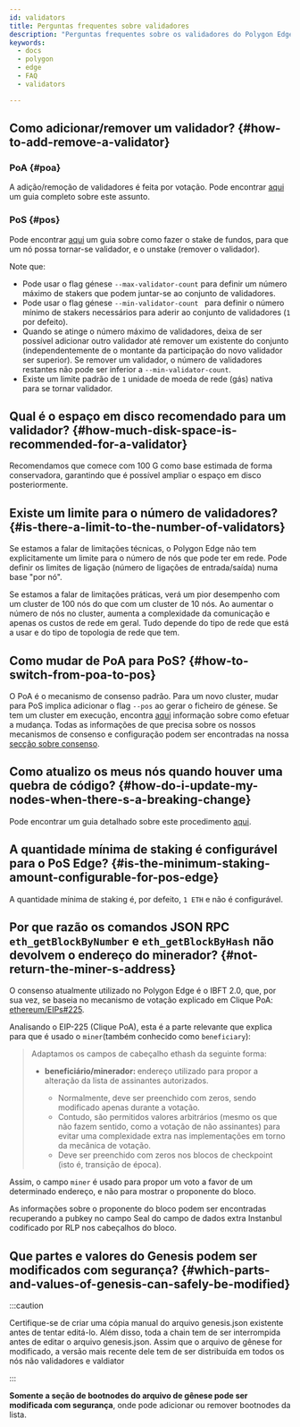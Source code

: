 ```yaml
---
id: validators
title: Perguntas frequentes sobre validadores
description: "Perguntas frequentes sobre os validadores do Polygon Edge"
keywords:
  - docs
  - polygon
  - edge
  - FAQ
  - validators

---
```


## Como adicionar/remover um validador? {#how-to-add-remove-a-validator}

### PoA {#poa}
A adição/remoção de validadores é feita por votação. Pode encontrar [aqui](/docs/edge/consensus/poa) um guia completo sobre este assunto.

### PoS {#pos}
Pode encontrar [aqui](/docs/edge/consensus/pos-stake-unstake) um guia sobre como fazer o stake de fundos, para que um nó possa tornar-se validador, e o unstake (remover o validador).

Note que:
- Pode usar o flag génese `--max-validator-count` para definir um número máximo de stakers que podem juntar-se ao conjunto de validadores.
- Pode usar o flag génese `--min-validator-count ` para definir o número mínimo de stakers necessários para aderir ao conjunto de validadores (`1` por defeito).
- Quando se atinge o número máximo de validadores, deixa de ser possível adicionar outro validador até remover um existente do conjunto (independentemente de o montante da participação do novo validador ser superior). Se remover um validador, o número de validadores restantes não pode ser inferior a `--min-validator-count`.
- Existe um limite padrão de `1` unidade de moeda de rede (gás) nativa para se tornar validador.



## Qual é o espaço em disco recomendado para um validador? {#how-much-disk-space-is-recommended-for-a-validator}

Recomendamos que comece com 100 G como base estimada de forma conservadora, garantindo que é possível ampliar o espaço em disco posteriormente.


## Existe um limite para o número de validadores? {#is-there-a-limit-to-the-number-of-validators}

Se estamos a falar de limitações técnicas, o Polygon Edge não tem explicitamente um limite para o número de nós que pode ter em rede. Pode definir os limites de ligação (número de ligações de entrada/saída) numa base "por nó".

Se estamos a falar de limitações práticas, verá um pior desempenho com um cluster de 100 nós do que com um cluster de 10 nós. Ao aumentar o número de nós no cluster, aumenta a complexidade da comunicação e apenas os custos de rede em geral. Tudo depende do tipo de rede que está a usar e do tipo de topologia de rede que tem.

## Como mudar de PoA para PoS? {#how-to-switch-from-poa-to-pos}

O PoA é o mecanismo de consenso padrão. Para um novo cluster, mudar para PoS implica adicionar o flag `--pos` ao gerar o ficheiro de génese. Se tem um cluster em execução, encontra [aqui](/docs/edge/consensus/migration-to-pos) informação sobre como efetuar a mudança. Todas as informações de que precisa sobre os nossos mecanismos de consenso e configuração podem ser encontradas na nossa [secção sobre consenso](/docs/edge/consensus/poa).

## Como atualizo os meus nós quando houver uma quebra de código? {#how-do-i-update-my-nodes-when-there-s-a-breaking-change}

Pode encontrar um guia detalhado sobre este procedimento [aqui](/docs/edge/validator-hosting#update).

## A quantidade mínima de staking é configurável para o PoS Edge? {#is-the-minimum-staking-amount-configurable-for-pos-edge}

A quantidade mínima de staking é, por defeito, `1 ETH` e não é configurável.

## Por que razão os comandos JSON RPC `eth_getBlockByNumber` e `eth_getBlockByHash` não devolvem o endereço do minerador? {#not-return-the-miner-s-address}

O consenso atualmente utilizado no Polygon Edge é o IBFT 2.0, que, por sua vez, se baseia no mecanismo de votação explicado em Clique PoA: [ethereum/EIPs#225](https://github.com/ethereum/EIPs/issues/225).

Analisando o EIP-225 (Clique PoA), esta é a parte relevante que explica para que é usado o  `miner`(também conhecido como `beneficiary`):

<blockquote>
Adaptamos os campos de cabeçalho ethash da seguinte forma:
<ul>
<li><b>beneficiário/minerador: </b> endereço utilizado para propor a alteração da lista de assinantes autorizados.</li>
<ul>
<li>Normalmente, deve ser preenchido com zeros, sendo modificado apenas durante a votação.</li>
<li>Contudo, são permitidos valores arbitrários (mesmo os que não fazem sentido, como a votação de não assinantes) para evitar uma complexidade extra nas implementações em torno da mecânica de votação.</li>
<li> Deve ser preenchido com zeros nos blocos de checkpoint (isto é, transição de época). </li>
</ul>

</ul>

</blockquote>

Assim, o campo `miner` é usado para propor um voto a favor de um determinado endereço, e não para mostrar o proponente do bloco.

As informações sobre o proponente do bloco podem ser encontradas recuperando a pubkey no campo Seal do campo de dados extra Instanbul codificado por RLP nos cabeçalhos do bloco.

## Que partes e valores do Genesis podem ser modificados com segurança? {#which-parts-and-values-of-genesis-can-safely-be-modified}

:::caution

Certifique-se de criar uma cópia manual do arquivo genesis.json existente antes de tentar editá-lo. Além disso, toda a chain tem de ser interrompida antes de editar o arquivo genesis.json. Assim que o arquivo de gênese for modificado, a versão mais recente dele tem de ser distribuída em todos os nós não validadores e valdiator

:::

**Somente a seção de bootnodes do arquivo de gênese pode ser modificada com segurança**, onde pode adicionar ou remover bootnodes da lista.